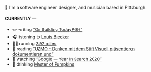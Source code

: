 👋 I'm a software engineer, designer, and musician based in Pittsburgh.

#### CURRENTLY —

* ✏️ writing [“On Building TodayPGH”](https://amoscato.com/journal/on-building-todaypgh/)
* 🎧 listening to [Louis Brecker](https://www.last.fm/music/Louis+Brecker/_/Santa+Claus+Is+Coming+To+Town)
* 🏃‍♂️ running [2.97 miles](https://www.strava.com/activities/4393073468)
* 📘 reading [“UZMO - Denken mit dem Stift Visuell präsentieren dokumentieren und”](https://www.goodreads.com/book/show/22713395-uzmo---denken-mit-dem-stift-visuell-pr-sentieren-dokumentieren-und)
* 🍿 watching [“Google — Year in Search 2020”](https://youtu.be/rokGy0huYEA)
* 🍺 drinking [Master of Pumpkins](https://untappd.com/user/namoscato/checkin/954066263)
